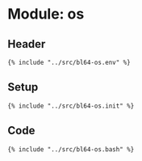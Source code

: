 # Module: os

## Header

```shell
{% include "../src/bl64-os.env" %}
```

## Setup

```shell
{% include "../src/bl64-os.init" %}
```

## Code

```shell
{% include "../src/bl64-os.bash" %}
```
